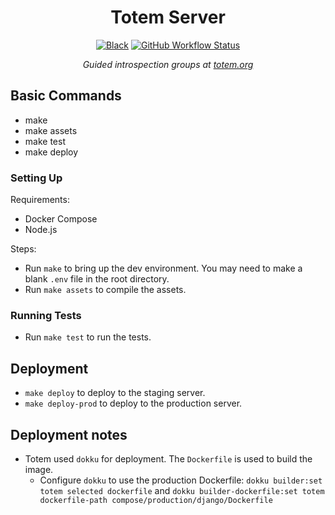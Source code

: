 <div align="center">
<h1>Totem Server</h1>
<a href="https://github.com/ambv/black"><img alt="Black" src="https://img.shields.io/badge/code%20style-black-000000.svg"></a>
<a href="https://github.com/totem-technologies/totem-server/actions/workflows/ci.yml"><img alt="GitHub Workflow Status" src="https://img.shields.io/github/actions/workflow/status/totem-technologies/totem-server/ci.yml?color=%2320A920"></a>
<p><em>Guided introspection groups at <a href="https://www.totem.org">totem.org</a></em></p>
</div>

## Basic Commands

- make
- make assets
- make test
- make deploy

### Setting Up

Requirements:

- Docker Compose
- Node.js

Steps:

- Run `make` to bring up the dev environment. You may need to make a blank `.env` file in the root directory.
- Run `make assets` to compile the assets.

### Running Tests

- Run `make test` to run the tests.

## Deployment

- `make deploy` to deploy to the staging server.
- `make deploy-prod` to deploy to the production server.

## Deployment notes

- Totem used `dokku` for deployment. The `Dockerfile` is used to build the image.
  - Configure `dokku` to use the production Dockerfile: `dokku builder:set totem selected dockerfile` and `dokku builder-dockerfile:set totem dockerfile-path compose/production/django/Dockerfile`
